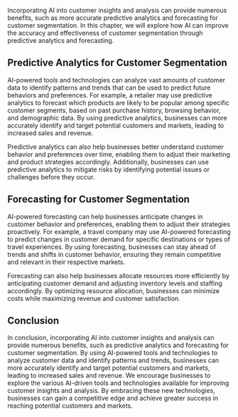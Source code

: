 
Incorporating AI into customer insights and analysis can provide numerous benefits, such as more accurate predictive analytics and forecasting for customer segmentation. In this chapter, we will explore how AI can improve the accuracy and effectiveness of customer segmentation through predictive analytics and forecasting.

Predictive Analytics for Customer Segmentation
----------------------------------------------

AI-powered tools and technologies can analyze vast amounts of customer data to identify patterns and trends that can be used to predict future behaviors and preferences. For example, a retailer may use predictive analytics to forecast which products are likely to be popular among specific customer segments, based on past purchase history, browsing behavior, and demographic data. By using predictive analytics, businesses can more accurately identify and target potential customers and markets, leading to increased sales and revenue.

Predictive analytics can also help businesses better understand customer behavior and preferences over time, enabling them to adjust their marketing and product strategies accordingly. Additionally, businesses can use predictive analytics to mitigate risks by identifying potential issues or challenges before they occur.

Forecasting for Customer Segmentation
-------------------------------------

AI-powered forecasting can help businesses anticipate changes in customer behavior and preferences, enabling them to adjust their strategies proactively. For example, a travel company may use AI-powered forecasting to predict changes in customer demand for specific destinations or types of travel experiences. By using forecasting, businesses can stay ahead of trends and shifts in customer behavior, ensuring they remain competitive and relevant in their respective markets.

Forecasting can also help businesses allocate resources more efficiently by anticipating customer demand and adjusting inventory levels and staffing accordingly. By optimizing resource allocation, businesses can minimize costs while maximizing revenue and customer satisfaction.

Conclusion
----------

In conclusion, incorporating AI into customer insights and analysis can provide numerous benefits, such as predictive analytics and forecasting for customer segmentation. By using AI-powered tools and technologies to analyze customer data and identify patterns and trends, businesses can more accurately identify and target potential customers and markets, leading to increased sales and revenue. We encourage businesses to explore the various AI-driven tools and technologies available for improving customer insights and analysis. By embracing these new technologies, businesses can gain a competitive edge and achieve greater success in reaching potential customers and markets.

